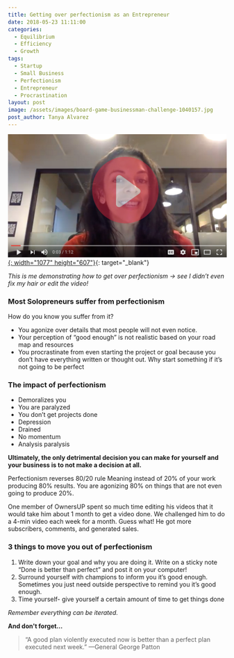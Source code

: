 ```yaml
---
title: Getting over perfectionism as an Entrepreneur
date: 2018-05-23 11:11:00
categories:
  - Equilibrium
  - Efficiency
  - Growth
tags:
  - Startup
  - Small Business
  - Perfectionism
  - Entrepreneur
  - Procrastination
layout: post
image: /assets/images/board-game-businessman-challenge-1040157.jpg
post_author: Tanya Alvarez
---
```


[![](/assets/images/untitled-design.png){: width="1077" height="607"}](https://youtu.be/8iLflxk6dLg){: target="_blank"}

<span class="small"><em>This is me demonstrating how to get over perfectionism -&gt; see I didn&rsquo;t even fix my hair or edit the video!</em></span>

### Most Solopreneurs suffer from perfectionism

How do you know you suffer from it?

* You agonize over details that most people will not even notice.
* Your perception of “good enough” is not realistic based on your road map and resources
* You procrastinate from even starting the project or goal because you don’t have everything written or thought out. Why start something if it’s not going to be perfect

### The impact of perfectionism

* Demoralizes you
* You are paralyzed
* You don’t get projects done
* Depression
* Drained
* No momentum
* Analysis paralysis

**Ultimately, the only detrimental decision you can make for yourself and your business is to not make a decision at all.**

Perfectionism reverses 80/20 rule Meaning instead of 20% of your work producing 80% results. You are agonizing 80% on things that are not even going to produce 20%.

One member of OwnersUP spent so much time editing his videos that it would take him about 1 month to get a video done. We challenged him to do a 4-min video each week for a month. Guess what\! He got more subscribers, comments, and generated sales.

### 3 things to move you out of perfectionism

1. Write down your goal and why you are doing it. Write on a sticky note “Done is better than perfect” and post it on your computer\!
2. Surround yourself with champions to inform you it’s good enough. Sometimes you just need outside perspective to remind you it’s good enough.
3. Time yourself- give yourself a certain amount of time to get things done

*Remember everything can be iterated.*

**And don't forget…**

> “A good plan violently executed now is better than a perfect plan executed next week.” —General George Patton